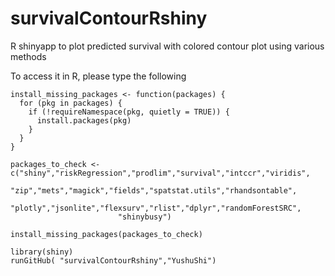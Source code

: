 # survivalContourRshiny
R shinyapp to plot predicted survival with colored contour plot using various methods

To access it in R, please type the following 
```
install_missing_packages <- function(packages) {
  for (pkg in packages) {
    if (!requireNamespace(pkg, quietly = TRUE)) {
      install.packages(pkg)
    }
  }
}

packages_to_check <- c("shiny","riskRegression","prodlim","survival","intccr","viridis",
                       "zip","mets","magick","fields","spatstat.utils","rhandsontable",
                       "plotly","jsonlite","flexsurv","rlist","dplyr","randomForestSRC",
                        "shinybusy")

install_missing_packages(packages_to_check)

library(shiny)
runGitHub( "survivalContourRshiny","YushuShi")
```
